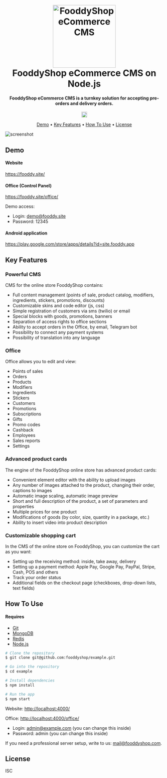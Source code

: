 <h1 align="center">
  <br>
  <a href="https://fooddyshop.com"><img src="https://raw.githubusercontent.com/fooddyshop/backend/main/icon.png" alt="FooddyShop eCommerce CMS" width="200"></a>
  <br>
  FooddyShop eCommerce CMS on Node.js
  <br>
</h1>

<h4 align="center">FooddyShop eCommerce CMS is a turnkey solution for accepting pre-orders and delivery orders.</h4>

<p align="center">
  <a href="https://badge.fury.io/js/%40fooddyshop%2Fbackend"><img src="https://badge.fury.io/js/%40fooddyshop%2Fbackend.svg" alt="npm version" height="18"></a>
</p>

<p align="center">
  <a href="#demo">Demo</a> •
  <a href="#key-features">Key Features</a> •
  <a href="#how-to-use">How To Use</a> •
  <a href="#license">License</a>
</p>

![screenshot](https://raw.githubusercontent.com/fooddyshop/backend/main/site.gif)

## Demo

#### Website

<https://fooddy.site/>

#### Office (Control Panel)

<https://fooddy.site/office/>

Demo access:
* Login: demo@fooddy.site
* Password: 12345

#### Android application

<https://play.google.com/store/apps/details?id=site.fooddy.app>

## Key Features

### Powerful CMS

CMS for the online store FooddyShop contains:

* Full content management (points of sale, product catalog, modifiers, ingredients, stickers, promotions, discounts)
* Customizable skins and code editor (js, css)
* Simple registration of customers via sms (twilio) or email
* Special blocks with goods, promotions, banners
* Separation of access rights to office sections
* Ability to accept orders in the Office, by email, Telegram bot
* Possibility to connect any payment systems
* Possibility of translation into any language

### Office

Office allows you to edit and view:

* Points of sales
* Orders
* Products
* Modifiers
* Ingredients
* Stickers
* Customers
* Promotions
* Subscriptions
* Gifts
* Promo codes
* Cashback
* Employees
* Sales reports
* Settings

### Advanced product cards

The engine of the FooddyShop online store has advanced product cards:

* Convenient element editor with the ability to upload images
* Any number of images attached to the product, changing their order, captions to images
* Automatic image scaling, automatic image preview
* Short and full description of the product, a set of parameters and properties
* Multiple prices for one product
* Modifications of goods (by color, size, quantity in a package, etc.)
* Ability to insert video into product description
  
### Customizable shopping cart

In the CMS of the online store on FooddyShop, you can customize the cart as you want:

* Setting up the receiving method: inside, take away, delivery
* Setting up a payment method: Apple Pay, Google Pay, PayPal, Stripe, Cash, POS and others
* Track your order status
* Additional fields on the checkout page (checkboxes, drop-down lists, text fields)

## How To Use

#### Requires

* [Git](https://git-scm.com)
* [MongoDB](https://docs.mongodb.com/v5.0/installation/)
* [Redis](https://redis.io/topics/quickstart)
* [Node.js](https://nodejs.org/en/download/)

```bash
# Clone the repository
$ git clone git@github.com:fooddyshop/example.git

# Go into the repository
$ cd example

# Install dependencies
$ npm install

# Run the app
$ npm start
```

Website: <http://localhost:4000/>

Office: <http://localhost:4000/office/>
* Login: admin@example.com (you can change this inside)
* Password: admin (you can change this inside)

If you need a professional server setup, write to us: <mail@fooddyshop.com>.

## License

ISC
